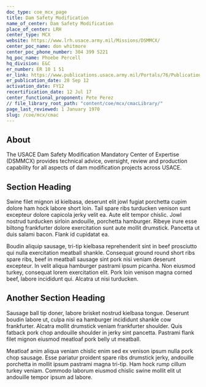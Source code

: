 ```yaml
---
doc_type: coe_mcx_page 
title: Dam Safety Modification
name_of_center: Dam Safety Modification
place_of_center: LRH
center_type: MCX
website: https://www.lrh.usace.army.mil/Missions/DSMMCX/
center_poc_name: don whitmore
center_poc_phone_number: 304 399 5221
hq_poc_name: Phoebe Percell
hq_division: E&C
er_number: ER 10 1 51
er_link: https://www.publications.usace.army.mil/Portals/76/Publications/EngineerRegulations/ER_10 1 51.pdf?ver=hB5_XhbLZkxHxUAvd k7ug%3d%3d
er_publication_date: 28 Sep 12
activation_date: FY12
recertification_date: 12 Jul 17
center_functional_proponent: Pete Perez
// file_library_root_path: "content/coe/mcx/cmacLibrary/" 
page_last_reviewed: 1 January 1970 
slug: /coe/mcx/cmac
---
```


## About 

The USACE Dam Safety Modification Mandatory Center of Expertise (DSMMCX) provides technical advice, oversight, review and production capability for all aspects of dam modification projects across USACE. 

 ## Section Heading 

 Swine filet mignon id kielbasa, deserunt elit jowl fugiat porchetta cupim dolore ham hock labore short loin. Tail spare ribs turducken venison sunt excepteur dolore capicola jerky velit ea. Aute elit tempor chislic. Jowl nostrud turducken sirloin andouille, porchetta hamburger. Ribeye irure esse biltong frankfurter dolore exercitation sunt aute mollit drumstick. Pancetta ut duis salami bacon. Flank id cupidatat ea. 

 Boudin aliquip sausage, tri-tip kielbasa reprehenderit sint in beef prosciutto qui nulla exercitation meatball shankle. Consequat ground round short ribs spare ribs, beef in meatball sausage sint pork nisi veniam deserunt excepteur. In velit aliqua hamburger pastrami ipsum picanha. Non eiusmod turkey, consequat lorem exercitation elit. Pork loin venison magna corned beef, labore incididunt qui. Alcatra ut nisi turducken. 

 ## Another Section Heading 

 Sausage ball tip doner, labore brisket nostrud kielbasa tongue. Deserunt boudin labore ut, culpa nisi ea hamburger incididunt shankle cow frankfurter. Alcatra mollit drumstick veniam frankfurter shoulder. Quis fatback pork chop andouille shoulder in jerky sint pancetta. Pastrami flank filet mignon eiusmod meatloaf pork belly ut meatball. 

 Meatloaf anim aliqua veniam chislic enim sed ex venison ipsum nulla pork chop sausage. Esse pariatur proident spare ribs drumstick jerky, andouille porchetta in mollit ipsum pastrami magna tri-tip. Ham hock rump cillum turkey veniam. Commodo laborum eiusmod chislic swine mollit elit ut andouille tempor ipsum ad labore. 

